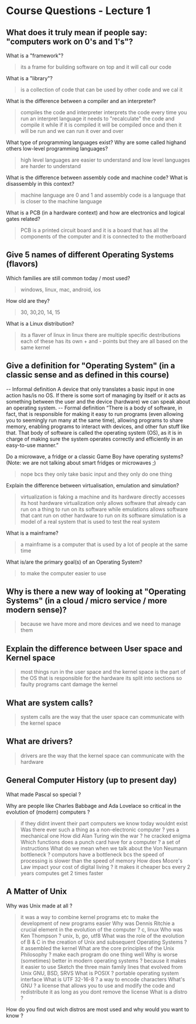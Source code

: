 # Course Questions - Lecture 1

## What does it truly mean if people say: "computers work on 0's and 1's"?

What is a "framework"?
> its a frame for building software on top and it will call our code

What is a "library"?
> is a collection of code that can be used by other code and we cal it

What is the difference between a compiler and an interpreter?
> compiles the code and interpreter interprets the code
> every time you run an interpret language it needs to "recalculate" the code and compile it
> while if it is compiled it will be compiled once and then it will be run and we can run it over and over

What type of programming languages exist? Why are some called highand others low-level programming languages?
> high level languages are easier to understand and low level languages are harder to understand

What is the difference between assembly code and machine code? What is disassembly in this context?
> machine language are 0 and 1 and assembly code is a language that is closer to the machine language

What is a PCB (in a hardware context) and how are electronics and logical gates related?
> PCB is a printed circuit board and it is a board that has all the components of the computer and it is connected to the motherboard

## Give 5 names of different Operating Systems (flavors)

Which families are still common today / most used?
> windows, linux, mac, android, ios

How old are they?
> 30, 30,20, 14, 15

What is a Linux distribution?
> its a flaver of linux
> in linux there are multiple specific destributions
> each of these has its own + and - points but they are all based on the same kernel

## Give a definition for "Operating System" (in a classic sense and as defined in this course)

-- Informal definition
A device that only translates a basic input in one action has/is no OS. If there is some sort of managing by itself or it acts as something between the user and the device (hardware) we can speak about an operating system.
-- Formal definition
“There is a body of software, in fact, that is responsible for making it easy to run programs (even allowing you to seemingly run many at the same time), allowing programs to share memory, enabling programs to interact with devices, and other fun stuff like that. That body of software is called the operating system (OS), as it is in charge of making sure the system operates correctly and efficiently in an easy-to-use manner.”

Do a microwave, a fridge or a classic Game Boy have operating systems? (Note: we are not talking about smart fridges or microwaves ;)
> nope bcs they only take basic input and they only do one thing

Explain the difference between virtualisation, emulation and simulation?
> virtualization is faking a machine and its hardware directly accesses its host hardware
> virtualization only allows software that already can run on a thing to run on its software
> while emulations allows software that cant run on other hardware to run on its software
> simulation is a model of a real system that is used to test the real system

What is a mainframe?
> a mainframe is a computer that is used by a lot of people at the same time

What is/are the primary goal(s) of an Operating System?
> to make the computer easier to use

## Why is there a new way of looking at "Operating Systems" (in a cloud / micro service / more modern sense)?

> because we have more and more devices and we need to manage them

## Explain the difference between User space and Kernel space

> most things run in the user space and the kernel space is the part of the OS that is responsible for the hardware
> its split into sections so faulty programs cant damage the kernel

## What are system calls?

> system calls are the way that the user space can communicate with the kernel space

## What are drivers?

> drivers are the way that the kernel space can communicate with the hardware

## General Computer History (up to present day)

What made Pascal so special ?
>
Why are people like Charles Babbage and Ada Lovelace so critical in the evolution of (modern) computers ?
> if they didnt invent their part computers we know today wouldnt exist
Was there ever such a thing as a non-electronic computer ?
> yes a mechanical one
How did Alan Turing win the war ?
> he cracked enigma
Which functions does a punch card have for a computer ?
> a set of instructions
What do we mean when we talk about the Von Neumann bottleneck ?
> computors have a bottleneck bcs the speed of processing is slower than the speed of memory
How does Moore's Law impact your cost of digital living ?
> it makes it cheaper bcs every 2 years computes get 2 times faster

## A Matter of Unix

Why was Unix made at all ?
> it was a way to combine kernel programs etc to make the development of new programs easier
Why was Dennis Ritchie a crucial element in the evolution of the computer ?
> c, linux
Who was Ken Thompson ?
> unix, b, go, utf8
What was the role of the evolution of B & C in the creation of Unix and subsequent Operating Systems ?
> it assembled the kernel
What are the core principles of the Unix Philosophy ?
> make each program do one thing well
Why is worse (sometimes) better in modern operating systems ?
> because it makes it easier to use
Sketch the three main family lines that evolved from Unix
> GNU, BSD, SRVS
What is POSIX ?
> portable operating system interface
What is UTF 32-16-8 ?
> a way to encode characters
What's GNU ?
> a license that allows you to use and modify the code and redistribute it as long as you dont remove the license
What is a distro ?
>
How do you find out wich distros are most used and why would you want to know ?
>
